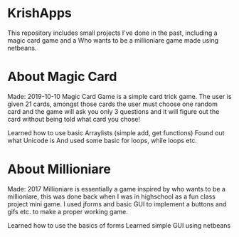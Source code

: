 # KrishApps
This repository includes small projects I've done in the past, including a magic card game and a Who wants to be a millioniare game made using netbeans.

# About Magic Card
Made: 2019-10-10
Magic Card Game is a simple card trick game. The user is given 21 cards, amongst those cards the user must choose one random card and the game will ask you only 3 questions and it will figure out the card without being told what card you chose!

Learned how to use basic Arraylists (simple add, get functions)
Found out what Unicode is
And used some basic for loops, while loops etc.

# About Millioniare
Made: 2017
Millioniare is essentially a game inspired by who wants to be a millioniare, this was done back when I was in highschool as a fun class project mini game. I used jforms and basic GUI to implement a buttons and gifs etc. to make a proper working game.

Learned how to use the basics of forms
Learned simple GUI using netbeans
